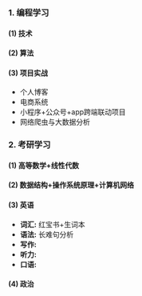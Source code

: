 ### 1. 编程学习

#### (1) 技术

#### (2) 算法

#### (3) 项目实战

+ 个人博客
+ 电商系统
+ 小程序+公众号+app跨端联动项目
+ 网络爬虫与大数据分析



### 2. 考研学习

#### (1) 高等数学+线性代数

#### (2) 数据结构+操作系统原理+计算机网络

#### (3) 英语

+ **词汇:** 红宝书+生词本
+ **语法:** 长难句分析
+ **写作:**
+ **听力:**
+ **口语:**

#### (4) 政治